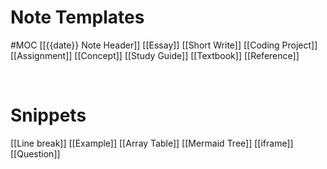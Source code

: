 # Note Templates
#MOC
[[{{date}} Note Header]]
[[Essay]]
[[Short Write]]
[[Coding Project]]
[[Assignment]]
[[Concept]]
[[Study Guide]]
[[Textbook]]
[[Reference]]

 <br/>

# Snippets
[[Line break]]
[[Example]]
[[Array Table]]
[[Mermaid Tree]]
[[iframe]]
[[Question]]